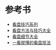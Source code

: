 # 参考书
* [看盘技巧系列](http://www.net767.com/gupiao/kanpanjiqiao/)
* [看盘方法与技巧大全](https://weread.qq.com/web/reader/eb9325105c7b7ceb946d2dc)
* [看盘细节大全](https://weread.qq.com/web/reader/841320f05c7b7a8413e82d3)
* [一看就懂的看盘技法](https://weread.qq.com/web/reader/6603247071f639ac660746f)
